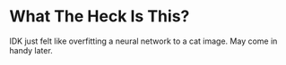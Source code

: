 # What The Heck Is This?

IDK just felt like overfitting a neural network to a cat image. May come in handy later.